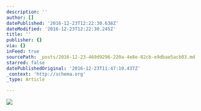 ```yaml
---
description: ''
author: []
datePublished: '2016-12-23T12:22:30.638Z'
dateModified: '2016-12-23T12:22:30.245Z'
title: ''
publisher: {}
via: {}
inFeed: true
sourcePath: _posts/2016-12-23-469d9296-220a-4e8e-82cb-e9dbae5acb03.md
starred: false
datePublishedOriginal: '2016-12-23T11:47:10.437Z'
_context: 'http://schema.org'
_type: Article

---
```

![](https://the-grid-user-content.s3-us-west-2.amazonaws.com/ef8564bb-a64e-40f5-87fd-03afe5bc20f2.png)